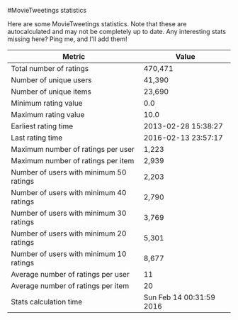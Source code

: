 #MovieTweetings statistics

Here are some MovieTweetings statistics. Note that these are autocalculated and may not be completely up to date. Any interesting stats missing here? Ping me, and I'll add them!

Metric | Value
--- | ---
Total number of ratings                 | 470,471
Number of unique users                  | 41,390
Number of unique items                  | 23,690
Minimum rating value                    | 0.0
Maximum rating value                    | 10.0
Earliest rating time                    | 2013-02-28 15:38:27
Last rating time                        | 2016-02-13 23:57:17
Maximum number of ratings per user      | 1,223
Maximum number of ratings per item      | 2,939
Number of users with minimum 50 ratings | 2,203
Number of users with minimum 40 ratings | 2,790
Number of users with minimum 30 ratings | 3,769
Number of users with minimum 20 ratings | 5,301
Number of users with minimum 10 ratings | 8,677
Average number of ratings per user      | 11
Average number of ratings per item      | 20
Stats calculation time                  | Sun Feb 14 00:31:59 2016

